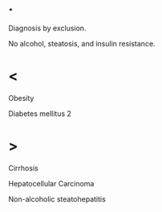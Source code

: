 # .

Diagnosis by exclusion.

No alcohol, steatosis, and insulin resistance.

# <

Obesity

Diabetes mellitus 2

# >

Cirrhosis

Hepatocellular Carcinoma

Non-alcoholic steatohepatitis
